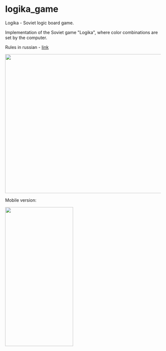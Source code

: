 # logika_game
Logika - Soviet logic board game.

Implementation of the Soviet game "Logika", where color combinations are set by the computer.

Rules in russian - [link](https://pikabu.ru/story/nastolnaya_igra_logika_4427058)


<img src="https://cs8.pikabu.ru/post_img/big/2016/08/25/5/1472108982133978585.jpg"  width="600" height="450">


Mobile version:

<img src="https://i.ibb.co/58KVCpV/Screenshot-2022-09-23-22-20-41-20-6c336dffb0f30eb6cbe8bcc790272271.jpg"  width="220" height="450">
